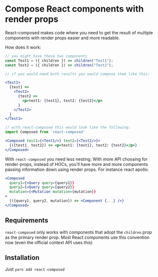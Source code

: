 # Compose React components with render props

React-composed makes code where you need to get the result of multiple components with render props easier and more readable.

How does it work:

```jsx
// you might have these two components
const Test1 = ({ children }) => children("Test1");
const Test2 = ({ children }) => children("Test2");

// if you would need both results you would compose them like this:

<Test1>
  {test1 =>
    <Test2>
      {test2 =>
        <p>test1: {test1}, test2: {test2}</p>
      }
    </Test2>
  }
</Test1>

// with react-composed this would look like the following:
import Composed from 'react-composed'

<Composed test1={<Test1/>} test2={<Test2/>}>
  {({test1, test2}) => <p>test1: {test1}, test2: {test2}</p>}
</Composed>
```

With `react-composed` you need less nesting. With more API choosing for render-props, instead of HOCs, you'll have more and more components passing information down using render props. For instance react apollo:

```jsx
<Composed 
  query1={<Query query={query1}} 
  query2={<Query query={query2}} 
  mutation={<Mutation mutation={mutation}}
>
  {({query1, query2, mutation}) => <Component {...} />}
</Composed>
```

## Requirements

`react-composed` only works with components that adopt the `children` prop as the primary render prop. Most React components use this convention now (even the official context API uses this)

## Installation

Just `yarn add react-composed`
